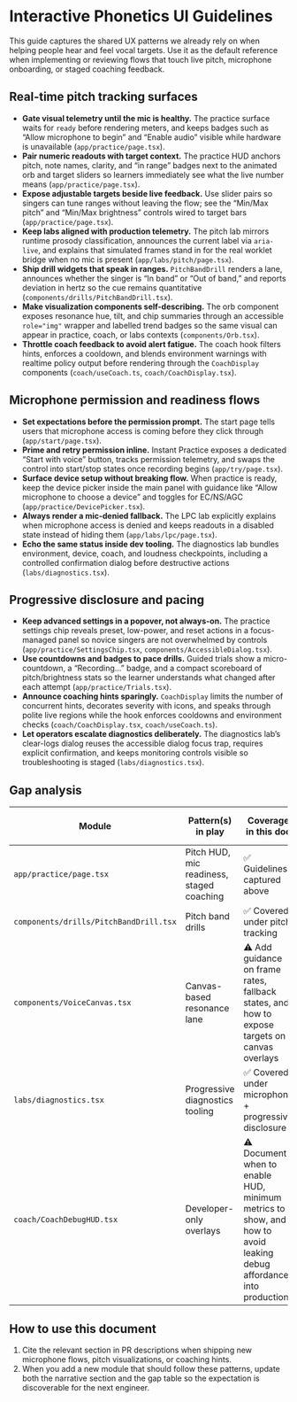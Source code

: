 # Interactive Phonetics UI Guidelines

This guide captures the shared UX patterns we already rely on when helping people hear and feel vocal targets. Use it as the default reference when implementing or reviewing flows that touch live pitch, microphone onboarding, or staged coaching feedback.

## Real-time pitch tracking surfaces

- **Gate visual telemetry until the mic is healthy.** The practice surface waits for `ready` before rendering meters, and keeps badges such as “Allow microphone to begin” and “Enable audio” visible while hardware is unavailable (`app/practice/page.tsx`).
- **Pair numeric readouts with target context.** The practice HUD anchors pitch, note names, clarity, and “in range” badges next to the animated orb and target sliders so learners immediately see what the live number means (`app/practice/page.tsx`).
- **Expose adjustable targets beside live feedback.** Use slider pairs so singers can tune ranges without leaving the flow; see the “Min/Max pitch” and “Min/Max brightness” controls wired to target bars (`app/practice/page.tsx`).
- **Keep labs aligned with production telemetry.** The pitch lab mirrors runtime prosody classification, announces the current label via `aria-live`, and explains that simulated frames stand in for the real worklet bridge when no mic is present (`app/labs/pitch/page.tsx`).
- **Ship drill widgets that speak in ranges.** `PitchBandDrill` renders a lane, announces whether the singer is “In band” or “Out of band,” and reports deviation in hertz so the cue remains quantitative (`components/drills/PitchBandDrill.tsx`).
- **Make visualization components self-describing.** The orb component exposes resonance hue, tilt, and chip summaries through an accessible `role="img"` wrapper and labelled trend badges so the same visual can appear in practice, coach, or labs contexts (`components/Orb.tsx`).
- **Throttle coach feedback to avoid alert fatigue.** The coach hook filters hints, enforces a cooldown, and blends environment warnings with realtime policy output before rendering through the `CoachDisplay` components (`coach/useCoach.ts`, `coach/CoachDisplay.tsx`).

## Microphone permission and readiness flows

- **Set expectations before the permission prompt.** The start page tells users that microphone access is coming before they click through (`app/start/page.tsx`).
- **Prime and retry permission inline.** Instant Practice exposes a dedicated “Start with voice” button, tracks permission telemetry, and swaps the control into start/stop states once recording begins (`app/try/page.tsx`).
- **Surface device setup without breaking flow.** When practice is ready, keep the device picker inside the main panel with guidance like “Allow microphone to choose a device” and toggles for EC/NS/AGC (`app/practice/DevicePicker.tsx`).
- **Always render a mic-denied fallback.** The LPC lab explicitly explains when microphone access is denied and keeps readouts in a disabled state instead of hiding them (`app/labs/lpc/page.tsx`).
- **Echo the same status inside dev tooling.** The diagnostics lab bundles environment, device, coach, and loudness checkpoints, including a controlled confirmation dialog before destructive actions (`labs/diagnostics.tsx`).

## Progressive disclosure and pacing

- **Keep advanced settings in a popover, not always-on.** The practice settings chip reveals preset, low-power, and reset actions in a focus-managed panel so novice singers are not overwhelmed by controls (`app/practice/SettingsChip.tsx`, `components/AccessibleDialog.tsx`).
- **Use countdowns and badges to pace drills.** Guided trials show a micro-countdown, a “Recording…” badge, and a compact scoreboard of pitch/brightness stats so the learner understands what changed after each attempt (`app/practice/Trials.tsx`).
- **Announce coaching hints sparingly.** `CoachDisplay` limits the number of concurrent hints, decorates severity with icons, and speaks through polite live regions while the hook enforces cooldowns and environment checks (`coach/CoachDisplay.tsx`, `coach/useCoach.ts`).
- **Let operators escalate diagnostics deliberately.** The diagnostics lab’s clear-logs dialog reuses the accessible dialog focus trap, requires explicit confirmation, and keeps monitoring controls visible so troubleshooting is staged (`labs/diagnostics.tsx`).

## Gap analysis

| Module | Pattern(s) in play | Coverage in this doc | Follow-up needed |
| --- | --- | --- | --- |
| `app/practice/page.tsx` | Pitch HUD, mic readiness, staged coaching | ✅ Guidelines captured above | — |
| `components/drills/PitchBandDrill.tsx` | Pitch band drills | ✅ Covered under pitch tracking | — |
| `components/VoiceCanvas.tsx` | Canvas-based resonance lane | ⚠️ Add guidance on frame rates, fallback states, and how to expose targets on canvas overlays |
| `labs/diagnostics.tsx` | Progressive diagnostics tooling | ✅ Covered under microphone + progressive disclosure | — |
| `coach/CoachDebugHUD.tsx` | Developer-only overlays | ⚠️ Document when to enable HUD, minimum metrics to show, and how to avoid leaking debug affordances into production |

## How to use this document

1. Cite the relevant section in PR descriptions when shipping new microphone flows, pitch visualizations, or coaching hints.
2. When you add a new module that should follow these patterns, update both the narrative section and the gap table so the expectation is discoverable for the next engineer.
